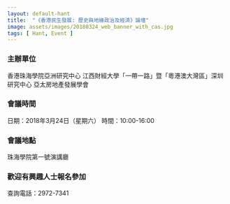 ```yaml
---
layout: default-hant
title:  "《香港民生發展: 歷史與地緣政治及經済》論壇"
image: assets/images/20180324_web_banner_with_cas.jpg
tags: [ Hant, Event ]
---
```

### 主辦單位

香港珠海學院亞洲研究中心
江西財經大學「一帶一路」暨「粵港澳大灣區」深圳研究中心
亞太房地產發展學會　　　　
### 會議時間

日期：2018年3月24日（星期六）
時間：10:00-16:00

### 會議地點

珠海學院第一號演講廳

 

### 歡迎有興趣人士報名參加

查詢電話：2972-7341
